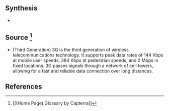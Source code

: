 ## Synthesis
- 
## Source [^1]
- (Third Generation) 3G is the third generation of wireless telecommunications technology. It supports peak data rates of 144 Kbps at mobile user speeds, 384 Kbps at pedestrian speeds, and 2 Mbps in fixed locations. 3G passes signals through a network of cell towers, allowing for a fast and reliable data connection over long distances.
## References

[^1]: [[(Home Page) Glossary by Capterra]]